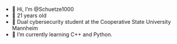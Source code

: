 - 👋 Hi, I’m @Schuetze1000
- 🌵 21 years old
- 👀 Dual cybersecurity student at the Cooperative State University Mannheim
- 🌱 I’m currently learning C++ and Python.
